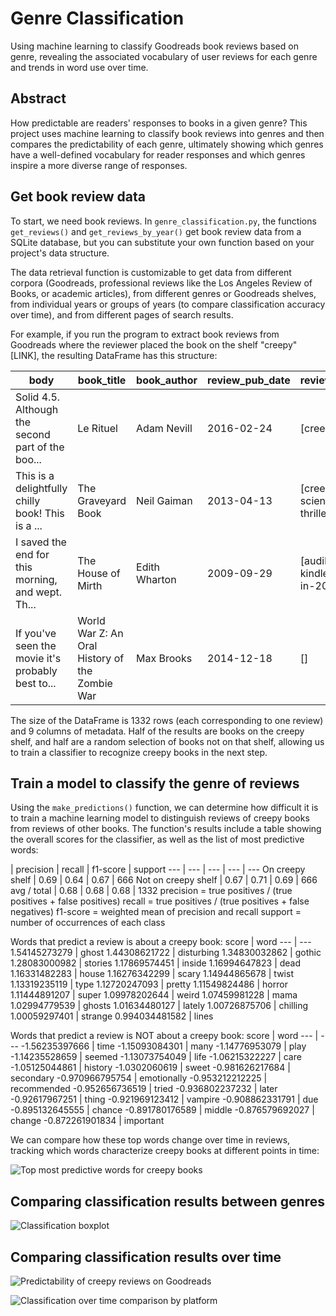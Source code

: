 # Genre Classification
Using machine learning to classify Goodreads book reviews based on genre, revealing the associated vocabulary of user reviews for each genre and trends in word use over time.

## Abstract
How predictable are readers' responses to books in a given genre? This project uses machine learning to classify book reviews into genres and then compares the predictability of each genre, ultimately showing which genres have a well-defined vocabulary for reader responses and which genres inspire a more diverse range of responses.

## Get book review data
To start, we need book reviews. In `genre_classification.py`, the functions `get_reviews()` and `get_reviews_by_year()` get book review data from a SQLite database, but you can substitute your own function based on your project's data structure.

The data retrieval function is customizable to get data from different corpora (Goodreads, professional reviews like the Los Angeles Review of Books, or academic articles), from different genres or Goodreads shelves, from individual years or groups of years (to compare classification accuracy over time), and from different pages of search results. 

For example, if you run the program to extract book reviews from Goodreads where the reviewer placed the book on the shelf "creepy" [LINK], the resulting DataFrame has this structure:

body | book_title | book_author | review_pub_date | reviewer_bookshelves | shelf_genre
--- | --- | --- | --- | --- | ---
Solid 4.5. Although the second part of the boo... | Le Rituel | Adam Nevill | 2016-02-24 | [creepy] | On shelves
This is a delightfully chilly book! This is a ... | The Graveyard Book | Neil Gaiman | 2013-04-13 | [creepy, cute, ghosts, science-fiction, thriller] | On shelves
I saved the end for this morning, and wept. Th... | The House of Mirth | Edith Wharton | 2009-09-29 | [audible, 2015-11, 0-kindle, books-read-in-2015] | Not on shelves
If you've seen the movie it's probably best to... | World War Z: An Oral History of the Zombie War | Max Brooks | 2014-12-18 | [] | Not on shelves

The size of the DataFrame is 1332 rows (each corresponding to one review) and 9 columns of metadata. Half of the results are books on the creepy shelf, and half are a random selection of books not on that shelf, allowing us to train a classifier to recognize creepy books in the next step.

## Train a model to classify the genre of reviews
Using the `make_predictions()` function, we can determine how difficult it is to train a machine learning model to distinguish reviews of creepy books from reviews of other books. The function's results include a table showing the overall scores for the classifier, as well as the list of most predictive words:

 | precision | recall | f1-score | support
--- | --- | --- | --- | ---
On creepy shelf | 0.69 | 0.64 | 0.67 | 666
Not on creepy shelf | 0.67 | 0.71 | 0.69 | 666
avg / total | 0.68 | 0.68 | 0.68 | 1332
precision = true positives / (true positives + false positives)
recall = true positives / (true positives + false negatives)
f1-score = weighted mean of precision and recall
support = number of occurrences of each class

Words that predict a review is about a creepy book:
score | word
--- | ---
1.54145273279 | ghost
1.44308621722 | disturbing
1.34830032862 | gothic
1.28083000982 | stories
1.17869574451 | inside
1.16994647823 | dead
1.16331482283 | house
1.16276342299 | scary
1.14944865678 | twist
1.13319235119 | type
1.12720247093 | pretty
1.11549824486 | horror
1.11444891207 | super
1.09978202644 | weird
1.07459981228 | mama
1.02994779539 | ghosts
1.01634480127 | lately
1.00726875706 | chilling
1.00059297401 | strange
0.994034481582 | lines

Words that predict a review is NOT about a creepy book:
score | word
--- | ---
-1.56235397666 | time
-1.15093084301 | many
-1.14776953079 | play
-1.14235528659 | seemed
-1.13073754049 | life
-1.06215322227 | care
-1.05125044861 | history
-1.0302060619 | sweet
-0.981626217684 | secondary
-0.970966795754 | emotionally
-0.953212212225 | recommended
-0.952656736519 | tried
-0.936802237232 | later
-0.92617967251 | thing
-0.921969123412 | vampire
-0.908862331791 | due
-0.895132645555 | chance
-0.891780176589 | middle
-0.876579692027 | change
-0.872261901834 | important

We can compare how these top words change over time in reviews, tracking which words characterize creepy books at different points in time:

![Top most predictive words for creepy books](/images/classification_creepy_topwords.png)

## Comparing classification results between genres

![Classification boxplot](/images/classification_boxplot.png)

## Comparing classification results over time

![Predictability of creepy reviews on Goodreads](/images/classification_creepy.png)

![Classification over time comparison by platform](/images/classification_overtime.jpg)
